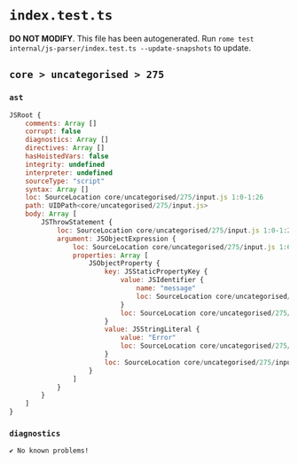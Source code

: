 # `index.test.ts`

**DO NOT MODIFY**. This file has been autogenerated. Run `rome test internal/js-parser/index.test.ts --update-snapshots` to update.

## `core > uncategorised > 275`

### `ast`

```javascript
JSRoot {
	comments: Array []
	corrupt: false
	diagnostics: Array []
	directives: Array []
	hasHoistedVars: false
	integrity: undefined
	interpreter: undefined
	sourceType: "script"
	syntax: Array []
	loc: SourceLocation core/uncategorised/275/input.js 1:0-1:26
	path: UIDPath<core/uncategorised/275/input.js>
	body: Array [
		JSThrowStatement {
			loc: SourceLocation core/uncategorised/275/input.js 1:0-1:26
			argument: JSObjectExpression {
				loc: SourceLocation core/uncategorised/275/input.js 1:6-1:26
				properties: Array [
					JSObjectProperty {
						key: JSStaticPropertyKey {
							value: JSIdentifier {
								name: "message"
								loc: SourceLocation core/uncategorised/275/input.js 1:8-1:15 (message)
							}
							loc: SourceLocation core/uncategorised/275/input.js 1:8-1:15
						}
						value: JSStringLiteral {
							value: "Error"
							loc: SourceLocation core/uncategorised/275/input.js 1:17-1:24
						}
						loc: SourceLocation core/uncategorised/275/input.js 1:8-1:24
					}
				]
			}
		}
	]
}
```

### `diagnostics`

```
✔ No known problems!

```
